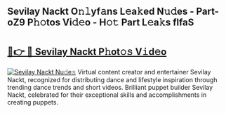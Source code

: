 ## Sevilay Nackt O𝚗𝚕yf𝚊ns L𝚎a𝚔ed N𝚞𝚍es - Part-oZ9 P𝚑𝚘tos Vi𝚍𝚎o - H𝚘𝚝 Part L𝚎a𝚔s flfaS

# <h2><a href="http://kfclb9a.oniu.top/?m=Sevilay+Nackt">🔗👉 🔴 Sevilay Nackt P𝚑ot𝚘𝚜 V𝚒d𝚎o</a></h2>

[![Sevilay Nackt Nu𝚍e𝚜](https://i.imgur.com/0qMVB7G.gif)](http://kfclb9a.oniu.top/?m=Sevilay+Nackt)
Virtual content creator and entertainer Sevilay Nackt, recognized for distributing dance and lifestyle inspiration through trending dance trends and short videos. Brilliant puppet builder Sevilay Nackt, celebrated for their exceptional skills and accomplishments in creating puppets.  
